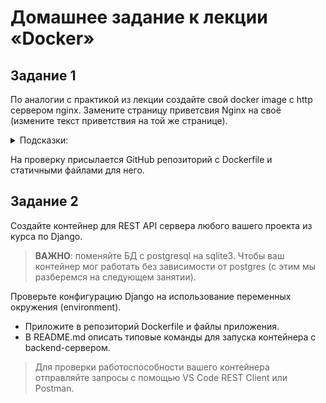 # Домашнее задание к лекции «Docker»

## Задание 1  
По аналогии с практикой из лекции создайте свой docker image с http сервером nginx. Замените страницу приветсвия Nginx на своё (измените текст приветствия на той же странице).

<details><summary>Подсказки: </summary>  
В официальном образе nginx стандартный путь к статичным файлам `/usr/share/nginx/html`.  
</details>  

На проверку присылается GitHub репозиторий с Dockerfile и статичными файлами для него.    

 
## Задание 2  
Создайте контейнер для REST API сервера любого вашего проекта из курса по Django.

> **ВАЖНО**: поменяйте БД с postgresql на sqlite3. Чтобы ваш контейнер мог работать без зависимости от postgres (с этим мы разберемся на следующем занятии).

Проверьте конфигурацию Django на использование переменных окружения (environment).

- Приложите в репозиторий Dockerfile и файлы приложения.
- В README.md описать типовые команды для запуска контейнера c backend-сервером.

> Для проверки работоспособности вашего контейнера отправляйте запросы с помощью VS Code REST Client или Postman.